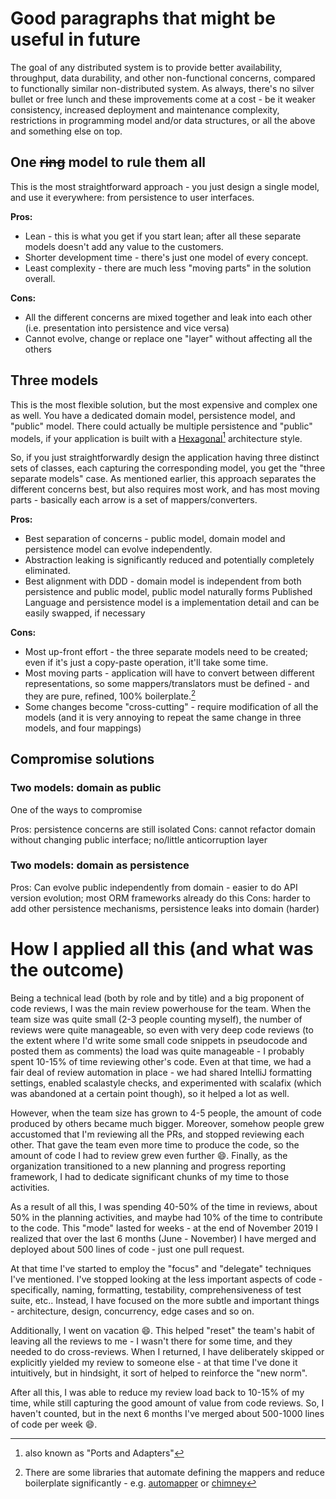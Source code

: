 # Good paragraphs that might be useful in future 

The goal of any distributed system is to provide better availability, throughput, data durability, and other 
non-functional concerns, compared to functionally similar non-distributed system. As always, there's no silver bullet 
or free lunch and these improvements come at a cost - be it weaker consistency, increased deployment and maintenance 
complexity, restrictions in programming model and/or data structures, or all the above and something else on top.



## One ~~ring~~ model to rule them all

This is the most straightforward approach - you just design a single model, and use it everywhere: from persistence to
user interfaces.

**Pros:**

* Lean - this is what you get if you start lean; after all these separate models doesn't add any value to the customers.
* Shorter development time - there's just one model of every concept.
* Least complexity - there are much less "moving parts" in the solution overall.

**Cons:**

* All the different concerns are mixed together and leak into each other (i.e. presentation into persistence 
and vice versa)
* Cannot evolve, change or replace one "layer" without affecting all the others

## Three models

This is the most flexible solution, but the most expensive and complex one as well. You have a dedicated domain model,
persistence model, and "public" model. There could actually be multiple persistence and "public" models, if your 
application is built with a [Hexagonal][hexagonal][^4] architecture style. 

So, if you just straightforwardly design the application having three distinct sets of classes, each capturing the 
corresponding model, you get the "three separate models" case. As mentioned earlier, this approach separates the 
different concerns best, but also requires most work, and has most moving parts - basically each arrow is a set of 
mappers/converters.

**Pros:** 

* Best separation of concerns - public model, domain model and persistence model can evolve independently.
* Abstraction leaking is significantly reduced and potentially completely eliminated.
* Best alignment with DDD - domain model is independent from both persistence and public model, public model naturally 
    forms Published Language and persistence model is a implementation detail and can be easily swapped, if necessary
    
**Cons:**

* Most up-front effort - the three separate models need to be created; even if it's just a copy-paste operation, it'll
    take some time.
* Most moving parts - application will have to convert between different representations, so some mappers/translators
    must be defined - and they are pure, refined, 100% boilerplate.[^5]
* Some changes become "cross-cutting" - require modification of all the models (and it is very annoying to repeat the 
    same change in three models, and four mappings) 

[^4]: also known as "Ports and Adapters"

[^5]: There are some libraries that automate defining the mappers and reduce boilerplate significantly - e.g. 
    [automapper][automapper] or [chimney][chimney]
    
    
[automapper]: https://automapper.org/
[chimney]: https://github.com/scalalandio/chimney

[hexagonal]: https://en.wikipedia.org/wiki/Hexagonal_architecture_(software)

## Compromise solutions

### Two models: domain as public

One of the ways to compromise

Pros: persistence concerns are still isolated
Cons: cannot refactor domain without changing public interface; no/little anticorruption layer

### Two models: domain as persistence

Pros: Can evolve public independently from domain - easier to do API version evolution; 
most ORM frameworks already do this 
Cons: harder to add other persistence mechanisms, persistence leaks into domain (harder)



# How I applied all this (and what was the outcome) 

Being a technical lead (both by role and by title) and a big proponent of code reviews, I was the main review
powerhouse for the team. When the team size was quite small (2-3 people counting myself), the number of reviews were
quite manageable, so even with very deep code reviews (to the extent where I'd write some small code snippets in
pseudocode and posted them as comments) the load was quite manageable - I probably spent 10-15% of time reviewing
other's code. Even at that time, we had a fair deal of review automation in place - we had shared IntelliJ formatting 
settings, enabled scalastyle checks, and experimented with scalafix (which was abandoned at a certain point though), 
so it helped a lot as well.

However, when the team size has grown to 4-5 people, the amount of code produced by others became much bigger. Moreover, 
somehow people grew accustomed that I'm reviewing all the PRs, and stopped reviewing each other. That gave the team 
even more time to produce the code, so the amount of code I had to review grew even further :smile:. Finally, as
the organization transitioned to a new planning and progress reporting framework, I had to dedicate significant chunks
of my time to those activities.

As a result of all this, I was spending 40-50% of the time in reviews, about 50% in the planning activities, and maybe
had 10% of the time to contribute to the code. This "mode" lasted for weeks - at the end of November 2019 I 
realized that over the last 6 months (June - November) I have merged and deployed about 500 lines of code - just one
pull request.

At that time I've started to employ the "focus" and "delegate" techniques I've mentioned. I've stopped looking at the
less important aspects of code - specifically, naming, formatting, testability, comprehensiveness of test suite, etc.. 
Instead, I have focused on the more subtle and important things - architecture, design, concurrency, edge cases and
so on.

Additionally, I went on vacation :smile:. This helped "reset" the team's habit of leaving all the reviews to me - I 
wasn't there for some time, and they needed to do cross-reviews. When I returned, I have deliberately skipped or
explicitly yielded my review to someone else - at that time I've done it intuitively, but in hindsight, it sort of
helped to reinforce the "new norm".

After all this, I was able to reduce my review load back to 10-15% of my time, while still capturing the good amount
of value from code reviews. So, I haven't counted, but in the next 6 months I've merged about 500-1000 lines of code
per week :smile:. 